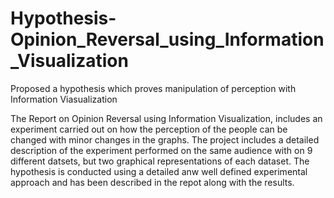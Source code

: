 # Hypothesis-Opinion_Reversal_using_Information_Visualization
Proposed a hypothesis which proves manipulation of perception with Information Viasualization

The Report on Opinion Reversal using Information Visualization, includes an experiment carried out on how the perception of the people can be changed with minor changes in the graphs.
The project includes a detailed description of the experiment performed on the same audience with on 9 different datsets, but two graphical representations of each dataset.
The hypothesis is conducted using a detailed anw well defined experimental approach and has been described in the repot along with the results.
